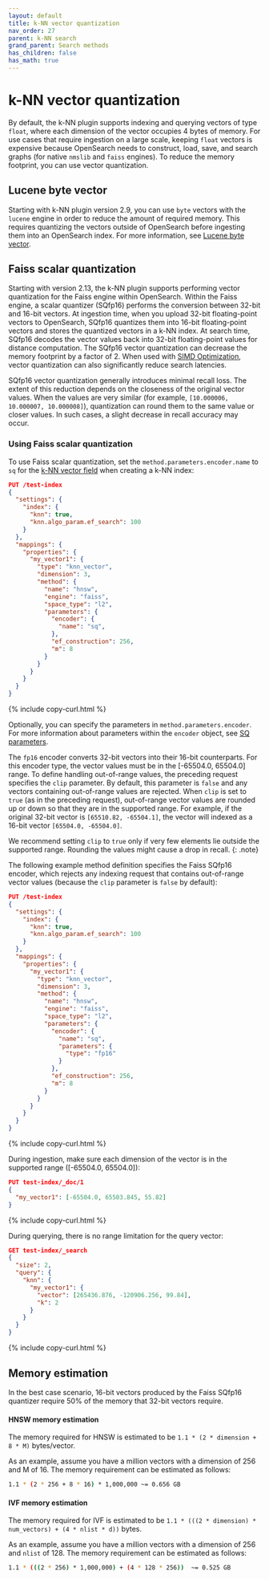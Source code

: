 ```yaml
---
layout: default
title: k-NN vector quantization
nav_order: 27
parent: k-NN search
grand_parent: Search methods
has_children: false
has_math: true
---
```


# k-NN vector quantization

By default, the k-NN plugin supports indexing and querying vectors of type `float`, where each dimension of the vector occupies 4 bytes of memory. For use cases that require ingestion on a large scale, keeping `float` vectors is expensive because OpenSearch needs to construct, load, save, and search graphs (for native `nmslib` and `faiss` engines). To reduce the memory footprint, you can use vector quantization.

## Lucene byte vector

Starting with k-NN plugin version 2.9, you can use `byte` vectors with the `lucene` engine in order to reduce the amount of required memory. This requires quantizing the vectors outside of OpenSearch before ingesting them into an OpenSearch index. For more information, see [Lucene byte vector]({{site.url}}{{site.baseurl}}/field-types/supported-field-types/knn-vector#lucene-byte-vector).

## Faiss scalar quantization 
 
Starting with version 2.13, the k-NN plugin supports performing vector quantization for the Faiss engine within OpenSearch. Within the Faiss engine, a scalar quantizer (SQfp16) performs the conversion between 32-bit and 16-bit vectors. At ingestion time, when you upload 32-bit floating-point vectors to OpenSearch, SQfp16 quantizes them into 16-bit floating-point vectors and stores the quantized vectors in a k-NN index. At search time, SQfp16 decodes the vector values back into 32-bit floating-point values for distance computation. The SQfp16 vector quantization can decrease the memory footprint by a factor of 2. When used with [SIMD Optimization]({{site.url}}{{site.baseurl}}/search-plugins/knn/knn-index#simd-optimization-for-the-faiss-engine), vector quantization can also significantly reduce search latencies. 

SQfp16 vector quantization generally introduces minimal recall loss. The extent of this reduction depends on the closeness of the original vector values. When the values are very similar (for example, `[10.000006, 10.000007, 10.000008]`), quantization can round them to the same value or closer values. In such cases, a slight decrease in recall accuracy may occur.

### Using Faiss scalar quantization

To use Faiss scalar quantization, set the `method.parameters.encoder.name` to `sq` for the [k-NN vector field]({{site.url}}{{site.baseurl}}/field-types/supported-field-types/knn-vector/) when creating a k-NN index:

```json
PUT /test-index
{
  "settings": {
    "index": {
      "knn": true,
      "knn.algo_param.ef_search": 100
    }
  },
  "mappings": {
    "properties": {
      "my_vector1": {
        "type": "knn_vector",
        "dimension": 3,
        "method": {
          "name": "hnsw",
          "engine": "faiss",
          "space_type": "l2",
          "parameters": {
            "encoder": {
              "name": "sq",
            },
            "ef_construction": 256,
            "m": 8
          }
        }
      }
    }
  }
}
```
{% include copy-curl.html %}

Optionally, you can specify the parameters in `method.parameters.encoder`. For more information about parameters within the `encoder` object, see [SQ parameters]({{site.url}}{{site.baseurl}}/search-plugins/knn/knn-index/#sq-parameters).

The `fp16` encoder converts 32-bit vectors into their 16-bit counterparts. For this encoder type, the vector values must be in the [-65504.0, 65504.0] range. To define handling out-of-range values, the preceding request specifies the `clip` parameter. By default, this parameter is `false` and any vectors containing out-of-range values are rejected. When `clip` is set to `true` (as in the preceding request), out-of-range vector values are rounded up or down so that they are in the supported range. For example, if the original 32-bit vector is `[65510.82, -65504.1]`, the vector will indexed as a 16-bit vector `[65504.0, -65504.0]`.

We recommend setting `clip` to `true` only if very few elements lie outside the supported range. Rounding the values might cause a drop in recall.
{: .note}

The following example method definition specifies the Faiss SQfp16 encoder, which rejects any indexing request that contains out-of-range vector values (because the `clip` parameter is `false` by default):

```json
PUT /test-index
{
  "settings": {
    "index": {
      "knn": true,
      "knn.algo_param.ef_search": 100
    }
  },
  "mappings": {
    "properties": {
      "my_vector1": {
        "type": "knn_vector",
        "dimension": 3,
        "method": {
          "name": "hnsw",
          "engine": "faiss",
          "space_type": "l2",
          "parameters": {
            "encoder": {
              "name": "sq",
              "parameters": {
                "type": "fp16"
              }
            },
            "ef_construction": 256,
            "m": 8
          }
        }
      }
    }
  }
}
```
{% include copy-curl.html %}

During ingestion, make sure each dimension of the vector is in the supported range ([-65504.0, 65504.0]):

```json
PUT test-index/_doc/1
{
  "my_vector1": [-65504.0, 65503.845, 55.82]
}
```
{% include copy-curl.html %}

During querying, there is no range limitation for the query vector:

```json
GET test-index/_search
{
  "size": 2,
  "query": {
    "knn": {
      "my_vector1": {
        "vector": [265436.876, -120906.256, 99.84],
        "k": 2
      }
    }
  }
}
```
{% include copy-curl.html %}

## Memory estimation

In the best case scenario, 16-bit vectors produced by the Faiss SQfp16 quantizer require 50% of the memory that 32-bit vectors require. 

#### HNSW memory estimation

The memory required for HNSW is estimated to be `1.1 * (2 * dimension + 8 * M)` bytes/vector.

As an example, assume you have a million vectors with a dimension of 256 and M of 16. The memory requirement can be estimated as follows:

```bash
1.1 * (2 * 256 + 8 * 16) * 1,000,000 ~= 0.656 GB
```

#### IVF memory estimation

The memory required for IVF is estimated to be `1.1 * (((2 * dimension) * num_vectors) + (4 * nlist * d))` bytes.

As an example, assume you have a million vectors with a dimension of 256 and `nlist` of 128. The memory requirement can be estimated as follows:

```bash
1.1 * (((2 * 256) * 1,000,000) + (4 * 128 * 256))  ~= 0.525 GB
```

